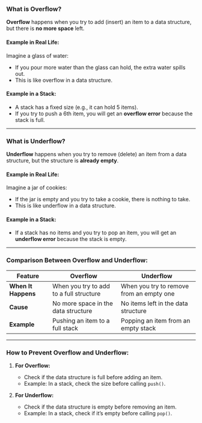 

### **What is Overflow?**  
**Overflow** happens when you try to add (insert) an item to a data structure, but there is **no more space** left.  

#### Example in Real Life:  
Imagine a glass of water:  
- If you pour more water than the glass can hold, the extra water spills out.  
- This is like overflow in a data structure.  

#### Example in a Stack:  
- A stack has a fixed size (e.g., it can hold 5 items).  
- If you try to push a 6th item, you will get an **overflow error** because the stack is full.  

---

### **What is Underflow?**  
**Underflow** happens when you try to remove (delete) an item from a data structure, but the structure is **already empty**.  

#### Example in Real Life:  
Imagine a jar of cookies:  
- If the jar is empty and you try to take a cookie, there is nothing to take.  
- This is like underflow in a data structure.  

#### Example in a Stack:  
- If a stack has no items and you try to pop an item, you will get an **underflow error** because the stack is empty.  

---

### **Comparison Between Overflow and Underflow:**  

| **Feature**        | **Overflow**                              | **Underflow**                            |
|---------------------|-------------------------------------------|------------------------------------------|
| **When It Happens** | When you try to add to a full structure   | When you try to remove from an empty one |
| **Cause**           | No more space in the data structure       | No items left in the data structure      |
| **Example**         | Pushing an item to a full stack           | Popping an item from an empty stack      |

---

### **How to Prevent Overflow and Underflow:**  
1. **For Overflow:**  
   - Check if the data structure is full before adding an item.  
   - Example: In a stack, check the size before calling `push()`.  

2. **For Underflow:**  
   - Check if the data structure is empty before removing an item.  
   - Example: In a stack, check if it’s empty before calling `pop()`.  
